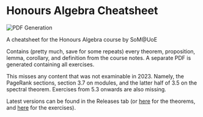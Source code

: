 # Honours Algebra Cheatsheet
![PDF Generation](https://github.com/9nine9nine9/halg-cheatsheet/actions/workflows/blank.yml/badge.svg)

A cheatsheet for the Honours Algebra course by SoM@UoE

Contains (pretty much, save for some repeats) every theorem, proposition, lemma, corollary, and definition from the course notes. A separate PDF is generated containing all exercises.

This misses any content that was not examinable in 2023. Namely, the PageRank sections, section 3.7 on modules, and the latter half of 3.5 on the spectral theorem. Exercises from 5.3 onwards are also missing.

Latest versions can be found in the Releases tab (or [here](https://github.com/9nine9nine9/halg-cheatsheet/releases/download/latest/main.pdf) for the theorems, and [here](https://github.com/9nine9nine9/halg-cheatsheet/releases/download/latest/exercises.pdf) for the exercises).

